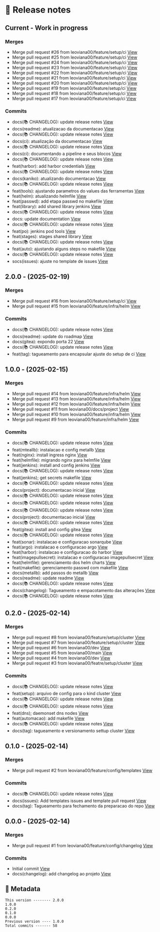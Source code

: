 # 🎁 Release notes

## Current - Work in progress
### Merges
*  Merge pull request #26 from leoviana00/feature/setup/ci [View](https://github.com/leoviana00/lab-pipeline-workflow/commits/6cf77f30f086d5e7af589802f0604ae52d49863c)
*  Merge pull request #25 from leoviana00/feature/setup/ci [View](https://github.com/leoviana00/lab-pipeline-workflow/commits/0ff10326ad174bbd279791ff20b6d79744341f45)
*  Merge pull request #24 from leoviana00/feature/setup/ci [View](https://github.com/leoviana00/lab-pipeline-workflow/commits/83fb568a3641ac92af4b6c58505595d18d657e40)
*  Merge pull request #23 from leoviana00/feature/setup/ci [View](https://github.com/leoviana00/lab-pipeline-workflow/commits/40bb254551000cbf930b7e6c3bb82db6fb660292)
*  Merge pull request #22 from leoviana00/feature/setup/ci [View](https://github.com/leoviana00/lab-pipeline-workflow/commits/81265a5f9e994342b7fa57ea1ea57aa7793abc46)
*  Merge pull request #21 from leoviana00/feature/setup/ci [View](https://github.com/leoviana00/lab-pipeline-workflow/commits/b639ae169fc3c6be85b54ab8ef5538853ff6ec2a)
*  Merge pull request #20 from leoviana00/feature/setup/ci [View](https://github.com/leoviana00/lab-pipeline-workflow/commits/c85e3909af9231eabb59948117a47b2fba36468b)
*  Merge pull request #19 from leoviana00/feature/setup/ci [View](https://github.com/leoviana00/lab-pipeline-workflow/commits/ae264599fd5f7072a8f24d34f595e0d90ca28c07)
*  Merge pull request #18 from leoviana00/feature/setup/ci [View](https://github.com/leoviana00/lab-pipeline-workflow/commits/b8b564abfd4ffad482a65dc8db3104b44e0f4637)
*  Merge pull request #17 from leoviana00/feature/setup/ci [View](https://github.com/leoviana00/lab-pipeline-workflow/commits/b90bec7b102d8be9cdeea0a80c70be0b67f43c21)
### Commits
*  docs(📚 CHANGELOG): update release notes [View](https://github.com/leoviana00/lab-pipeline-workflow/commits/421526716428c5845194cb7c3782cdca47d3af85)
*  docs(readme): atualizacao da documentacao [View](https://github.com/leoviana00/lab-pipeline-workflow/commits/aee8a01eae6accab56dbc3f6f95a1e5830992d5b)
*  docs(📚 CHANGELOG): update release notes [View](https://github.com/leoviana00/lab-pipeline-workflow/commits/03257942e76c4b9414d34b0e30c0e8011eaeab90)
*  docs(ci): atualização da documentacao [View](https://github.com/leoviana00/lab-pipeline-workflow/commits/7fa18c6ebfa4124838c33dbd3f8942896848b618)
*  docs(📚 CHANGELOG): update release notes [View](https://github.com/leoviana00/lab-pipeline-workflow/commits/dbffcb56a06b211ac0f474097245588478118135)
*  docs(ci): documentando a pipeline e seus blocos [View](https://github.com/leoviana00/lab-pipeline-workflow/commits/8a0c4e8892410e221d40334712cd403e577a3832)
*  docs(📚 CHANGELOG): update release notes [View](https://github.com/leoviana00/lab-pipeline-workflow/commits/b404f97fd0be957f69c9cc669f4f7e35c1062127)
*  feat(harbor): add harbor credentials [View](https://github.com/leoviana00/lab-pipeline-workflow/commits/d6bd780726dae0b9d67f2c7cad4fcd994612cea3)
*  docs(📚 CHANGELOG): update release notes [View](https://github.com/leoviana00/lab-pipeline-workflow/commits/fb1fc413ac077cdf0fa26da6eff28e2b52c53dc3)
*  docs(kaniko): atualizando documentacao [View](https://github.com/leoviana00/lab-pipeline-workflow/commits/23a4dddc7d9eb994a55b65cb511b26f343dca768)
*  docs(📚 CHANGELOG): update release notes [View](https://github.com/leoviana00/lab-pipeline-workflow/commits/70172142b8e6d3b55db89c51dec335418a21d09e)
*  feat(tools): ajustando parametros do values das ferramentas [View](https://github.com/leoviana00/lab-pipeline-workflow/commits/a691359a5b128f064730249db185e5cae09022d3)
*  feat(helm): atualizando helmfile [View](https://github.com/leoviana00/lab-pipeline-workflow/commits/5587d1ae6cd49a28193c5bdad50702a95afff74e)
*  feat(passwd): add etapa passwd no makefile [View](https://github.com/leoviana00/lab-pipeline-workflow/commits/6e53b5d7ba0364456fd9e379fb9a043301ae8baa)
*  feat(library): add shared library jenkins [View](https://github.com/leoviana00/lab-pipeline-workflow/commits/aa8743df0a13224571f906dc561c1bcb773948f8)
*  docs(📚 CHANGELOG): update release notes [View](https://github.com/leoviana00/lab-pipeline-workflow/commits/29c5a6de31b36a70444041f390b854dbee32b8ad)
*  docs: update documentation [View](https://github.com/leoviana00/lab-pipeline-workflow/commits/e3aa0a81c2c447bc33a9ab35e0495942f1713931)
*  docs(📚 CHANGELOG): update release notes [View](https://github.com/leoviana00/lab-pipeline-workflow/commits/24f1df50890da0bcb772d711d354019f1a1a7898)
*  feat(po): jenkins pod tools [View](https://github.com/leoviana00/lab-pipeline-workflow/commits/b8c59d8838faf31becaef9291e49589a9813cc98)
*  feat(stages): stages shared library [View](https://github.com/leoviana00/lab-pipeline-workflow/commits/c38b4874c1aa32bfcbd751b42cf2990dae26b7fa)
*  docs(📚 CHANGELOG): update release notes [View](https://github.com/leoviana00/lab-pipeline-workflow/commits/0f5e1abe976e5a8b7c7a7af71c5d6e6db061caa5)
*  feat(auto): ajustando alguns steps no makefile [View](https://github.com/leoviana00/lab-pipeline-workflow/commits/06855f24f84402937b4fe237a2e8ada15e90e822)
*  docs(📚 CHANGELOG): update release notes [View](https://github.com/leoviana00/lab-pipeline-workflow/commits/5d97f52945f0e05d9b4947aa00329242c29d2571)
*  socs(issues): ajuste no template de issues [View](https://github.com/leoviana00/lab-pipeline-workflow/commits/2bede7d266453de3951f00627c48e1da5a594374)



## 2.0.0 - (2025-02-19)
### Merges
*  Merge pull request #16 from leoviana00/feature/setup/ci [View](https://github.com/leoviana00/lab-pipeline-workflow/commits/9a7be96fd42deff5f7333135f51065f139a793af)
*  Merge pull request #15 from leoviana00/feature/infra/helm [View](https://github.com/leoviana00/lab-pipeline-workflow/commits/51cfca614764b85bba8a5e823c86bac5115320c8)
### Commits
*  docs(📚 CHANGELOG): update release notes [View](https://github.com/leoviana00/lab-pipeline-workflow/commits/e8e911284623e5afef7a7c3d5f4f82803b96139f)
*  docs(readme): update do roadmap [View](https://github.com/leoviana00/lab-pipeline-workflow/commits/995840761b64670c840bfaf4aa25a498847f7834)
*  docs(gitea): expondo porta 22 [View](https://github.com/leoviana00/lab-pipeline-workflow/commits/b84c01a745f842323a85804404bc8041e8c004f4)
*  docs(📚 CHANGELOG): update release notes [View](https://github.com/leoviana00/lab-pipeline-workflow/commits/36edd6d3ddae38c38a9651a83008719ee692d2ca)
*  feat(tag): tagueamento para encapsular ajuste do setup de ci [View](https://github.com/leoviana00/lab-pipeline-workflow/commits/5ca84ebb1204bcafc15b6f234ca9ebca8064a511)



## 1.0.0 - (2025-02-15)
### Merges
*  Merge pull request #14 from leoviana00/feature/infra/helm [View](https://github.com/leoviana00/lab-pipeline-workflow/commits/2144616a0df4acf530ba17c8e8c25939d0b59607)
*  Merge pull request #13 from leoviana00/feature/infra/helm [View](https://github.com/leoviana00/lab-pipeline-workflow/commits/c8aa7af451c047ac5adbb39be6a34c664d9b078b)
*  Merge pull request #12 from leoviana00/feature/infra/helm [View](https://github.com/leoviana00/lab-pipeline-workflow/commits/f0554024d5be255f6c926cc7ab75e365c733b77d)
*  Merge pull request #11 from leoviana00/docs/project [View](https://github.com/leoviana00/lab-pipeline-workflow/commits/611de9f8836ae67bd05e1b8ed9960fcbc9c36d28)
*  Merge pull request #10 from leoviana00/feature/infra/helm [View](https://github.com/leoviana00/lab-pipeline-workflow/commits/c6f5db16f3157cc521776725b988bb9f2babfa16)
*  Merge pull request #9 from leoviana00/feature/infra/helm [View](https://github.com/leoviana00/lab-pipeline-workflow/commits/6d06105c1de9553e82b4f183db3a36390a3e25a4)
### Commits
*  docs(📚 CHANGELOG): update release notes [View](https://github.com/leoviana00/lab-pipeline-workflow/commits/375a3d2499ee947c589dd58d9461317d9c5ca691)
*  feat(mteallb): instalacao e config metallb [View](https://github.com/leoviana00/lab-pipeline-workflow/commits/26b04df7b9c0ed617168cfebfc7075d665b55763)
*  feat(nginx): install ingress nginx [View](https://github.com/leoviana00/lab-pipeline-workflow/commits/dfc31d145c792e01f1500bb9698a6fd0c29f0ccc)
*  feat(helmfile): migrando nginx para helmfile [View](https://github.com/leoviana00/lab-pipeline-workflow/commits/8854637b79464f4a4d988372a999ee9832f4cc70)
*  feat(jenkins): install and config jenkins [View](https://github.com/leoviana00/lab-pipeline-workflow/commits/98d2d66f016e1e4157dcf51cfec3c3d156226c72)
*  docs(📚 CHANGELOG): update release notes [View](https://github.com/leoviana00/lab-pipeline-workflow/commits/db0fae808cc127d1f4c2c6c87fe89af1580c8985)
*  feat(jenkins); get secrets makefile [View](https://github.com/leoviana00/lab-pipeline-workflow/commits/1f980ce2e239ed5028226d08323fb2fea0baa65a)
*  docs(📚 CHANGELOG): update release notes [View](https://github.com/leoviana00/lab-pipeline-workflow/commits/43668f762687de58b9eee22120f9ad617895223b)
*  docs(project): documentacao inicial [View](https://github.com/leoviana00/lab-pipeline-workflow/commits/5bcf0a320a834273f786e85ed5cdb60c38047467)
*  docs(📚 CHANGELOG): update release notes [View](https://github.com/leoviana00/lab-pipeline-workflow/commits/27bfe696a68950d1dfb75be196ff0cc50a52eeae)
*  docs(📚 CHANGELOG): update release notes [View](https://github.com/leoviana00/lab-pipeline-workflow/commits/c51c8d46065b92e5b0042b7806861bea00666e50)
*  docs(📚 CHANGELOG): update release notes [View](https://github.com/leoviana00/lab-pipeline-workflow/commits/675a4221d46f625731c3b46560a1ee24492f67b5)
*  docs(project): documentacao inicial [View](https://github.com/leoviana00/lab-pipeline-workflow/commits/ed49672fbc5fa753b96449099cb63fd981474dc5)
*  docs(📚 CHANGELOG): update release notes [View](https://github.com/leoviana00/lab-pipeline-workflow/commits/b15e89ddfb7a122451eeac514f06e14813dc3dff)
*  feat(gitea): install and config gitea [View](https://github.com/leoviana00/lab-pipeline-workflow/commits/1c1fe8d29ac9dbfc0834d1c2ff91841ecc20ef2b)
*  docs(📚 CHANGELOG): update release notes [View](https://github.com/leoviana00/lab-pipeline-workflow/commits/6552912de720fde776ae78c16e880756a23d962c)
*  feat(sonar): instalacao e configuracao sonarqube [View](https://github.com/leoviana00/lab-pipeline-workflow/commits/7729b7bebc5500bee8af5a330b4745014305311e)
*  feat(argo): instalacao e configuracao argo [View](https://github.com/leoviana00/lab-pipeline-workflow/commits/ae8d572e41faf8e7b6404103bbfaee7d4cb22a9e)
*  feat(harbor): instalacao e configuracao do harbor [View](https://github.com/leoviana00/lab-pipeline-workflow/commits/8b60e3692b859503fa9b6cb02ca7d56614035e72)
*  feat(imagepullsecret): instalacao e configuracao imagepullsecret [View](https://github.com/leoviana00/lab-pipeline-workflow/commits/d3832ab83cd67216645bfafa644cd25d7f7785a6)
*  feat(helmfile): gerenciamento dos helm charts [View](https://github.com/leoviana00/lab-pipeline-workflow/commits/97560bc6d3f81ab9319ce9aaa095afbea5db9271)
*  feat(makefile): gerenciamento passwd com makefile [View](https://github.com/leoviana00/lab-pipeline-workflow/commits/a89d6408ed0dda485df4d26940d966cb2abeab99)
*  docs(metallb): add passos do metallb [View](https://github.com/leoviana00/lab-pipeline-workflow/commits/78e007fdc3d122b3e8962266667a458b521acd43)
*  docs(readme): update readme [View](https://github.com/leoviana00/lab-pipeline-workflow/commits/13c87a3aa8ab3c5f8958456965172b58a5967aaa)
*  docs(📚 CHANGELOG): update release notes [View](https://github.com/leoviana00/lab-pipeline-workflow/commits/e4eca14da569ca6eec9952868968c87fca37c13a)
*  docs(changelog): Tagueamento e empacotamento das alterações [View](https://github.com/leoviana00/lab-pipeline-workflow/commits/9e0251907ddd1c24f604e6ddf140cfbef7154640)
*  docs(📚 CHANGELOG): update release notes [View](https://github.com/leoviana00/lab-pipeline-workflow/commits/70bf655202e994f6156d930000bcb5759be44ce0)



## 0.2.0 - (2025-02-14)
### Merges
*  Merge pull request #8 from leoviana00/feature/setup/cluster [View](https://github.com/leoviana00/lab-pipeline-workflow/commits/66ae73b7aab5e47427f50a4989bd088c91fceb4a)
*  Merge pull request #7 from leoviana00/feature/setup/cluster [View](https://github.com/leoviana00/lab-pipeline-workflow/commits/7f7ed370c0fa028d434c2ff0833f8f97f5753545)
*  Merge pull request #6 from leoviana00/dev [View](https://github.com/leoviana00/lab-pipeline-workflow/commits/e9a243f5430ee86f042ab66f6b90ab76f3eb7a8f)
*  Merge pull request #5 from leoviana00/main [View](https://github.com/leoviana00/lab-pipeline-workflow/commits/ba6c34b42b3f41c8360d786c47d03d577aa557d6)
*  Merge pull request #4 from leoviana00/dev [View](https://github.com/leoviana00/lab-pipeline-workflow/commits/108784f41b4938e950c6283d3846ce8980c9e166)
*  Merge pull request #3 from leoviana00/featre/setup/cluster [View](https://github.com/leoviana00/lab-pipeline-workflow/commits/cad79288fc5997470ec73bc9f08cae509c9eb718)
### Commits
*  docs(📚 CHANGELOG): update release notes [View](https://github.com/leoviana00/lab-pipeline-workflow/commits/95cac43044a600dc4c7ed3790649752eb1d5d704)
*  feat(setup): arquivo de config para o kind cluster [View](https://github.com/leoviana00/lab-pipeline-workflow/commits/02ed40b9042a61981c3ef3aa5800fb50d0e1a768)
*  docs(📚 CHANGELOG): update release notes [View](https://github.com/leoviana00/lab-pipeline-workflow/commits/37af989773f6c60913044398ddcf8cb750d24949)
*  docs(📚 CHANGELOG): update release notes [View](https://github.com/leoviana00/lab-pipeline-workflow/commits/df3454450e210296e3d8f69f95c4f2938f689eee)
*  feat(dns); daemonset dns nodes [View](https://github.com/leoviana00/lab-pipeline-workflow/commits/f60707fae3645c14cbb7ddf1ca08a601b9f8b91a)
*  feat(automacao): add makefile [View](https://github.com/leoviana00/lab-pipeline-workflow/commits/d05b8dbc623049c3e1bfe7c57fd8a721b43aa3e3)
*  docs(📚 CHANGELOG): update release notes [View](https://github.com/leoviana00/lab-pipeline-workflow/commits/aadb5acce4572f2c2503c8aeedd6ecf0b86d9840)
*  docs(tag): tagueamento e versionamento settup cluster [View](https://github.com/leoviana00/lab-pipeline-workflow/commits/c646afcb3064d16704106d309ffdfd58fda57ecf)



## 0.1.0 - (2025-02-14)
### Merges
*  Merge pull request #2 from leoviana00/feature/config/templates [View](https://github.com/leoviana00/lab-pipeline-workflow/commits/536c83990d2ae9e267144fce82d46e78632ae59d)
### Commits
*  docs(📚 CHANGELOG): update release notes [View](https://github.com/leoviana00/lab-pipeline-workflow/commits/e8aefe3afe3cda5ab374b4cb7df5517e2f059e1e)
*  docs(issues): Add templates issues and template pull request [View](https://github.com/leoviana00/lab-pipeline-workflow/commits/7062ea9e7149ccdf6c8468250200c0305d0d4c1c)
*  docs(tag): Tagueamento para fechamento da preparacao do repo [View](https://github.com/leoviana00/lab-pipeline-workflow/commits/fc44ccf1db1ae02ac4699bffca781d213ca43d36)



## 0.0.0 - (2025-02-14)
### Merges
*  Merge pull request #1 from leoviana00/feature/config/changelog [View](https://github.com/leoviana00/lab-pipeline-workflow/commits/a50b80511397987a3694c300f3df65ff953f793d)
### Commits
*  Initial commit [View](https://github.com/leoviana00/lab-pipeline-workflow/commits/7b25467d4b0ca895c9ed808f03dabdd60810ad58)
*  docs(changelog): add changelog ao projeto [View](https://github.com/leoviana00/lab-pipeline-workflow/commits/6930dfb71846b1d7507cdba5befe6d924b23d568)
## 📝 Metadata
```
This version -------- 2.0.0
1.0.0
0.2.0
0.1.0
0.0.0
Previous version ---- 1.0.0
Total commits ------- 58
```
